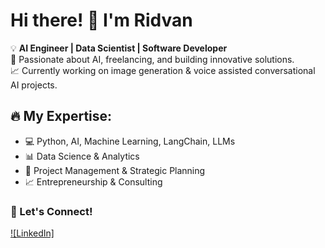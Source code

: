 # Hi there! 👋 I'm Ridvan

💡 **AI Engineer | Data Scientist | Software Developer**  
🚀 Passionate about AI, freelancing, and building innovative solutions.  
📈 Currently working on image generation & voice assisted conversational AI projects.

## 🔥 My Expertise:
- 💻 Python, AI, Machine Learning, LangChain, LLMs
- 📊 Data Science & Analytics
- 🎯 Project Management & Strategic Planning
- 📈 Entrepreneurship & Consulting

### 📌 Let's Connect!
[![LinkedIn]](https://www.linkedin.com/in/ridvan-sibic-300b5512a/)
